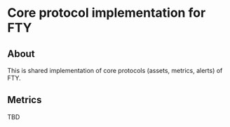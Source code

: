 # Core protocol implementation for FTY

## About

This is shared implementation of core protocols (assets, metrics, alerts) of FTY.

## Metrics

TBD
